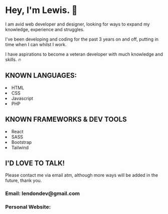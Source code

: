 <h1>Hey, I'm Lewis. 👋 </h1>

<p>I am avid web developer and designer, looking for ways to expand my knowledge, experience and struggles.</p>

<p>I've been developing and coding for the past 3 years on and off, putting in time when I can whilst I work.</p>

<p>I have aspirations to become a veteran developer with much knowledge and skills. 🔥</p>

<h2>KNOWN LANGUAGES:</h2>

<li>HTML</li>
<li>CSS</li>
<li>Javascript</li>
<li>PHP</li>

<h2>KNOWN FRAMEWORKS & DEV TOOLS</h2>

<li>React</li>
<li>SASS</li>
<li>Bootstrap</li>
<li>Tailwind</li>

<h2>I'D LOVE TO TALK!</h2>

<p>Please contact me via email atm, although more ways will be added in the future, thank you.</p>

<h3>Email: <b>lendondev@gmail.com</b></h3>

<h3>Personal Website:<a href="www.lendondev.co.uk>www.lendondev.co.uk</a></h3>
